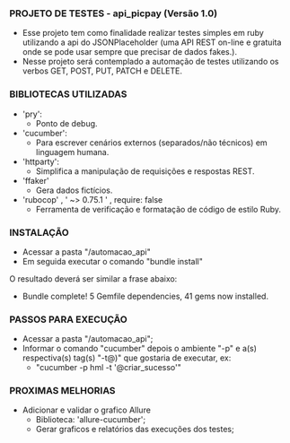 ### PROJETO DE TESTES - api_picpay (Versão 1.0) ###

- Esse projeto tem como finalidade realizar testes simples em ruby utilizando a api do JSONPlaceholder (uma API REST on-line e gratuita onde se pode usar sempre que precisar de dados fakes.).
- Nesse projeto será contemplado a automação de testes utilizando os verbos GET, POST, PUT, PATCH e DELETE.


### BIBLIOTECAS UTILIZADAS ###

-  'pry':
    - Ponto de debug.
-  'cucumber':
    - Para escrever cenários externos (separados/não técnicos) em linguagem humana.
-  'httparty':
    - Simplifica a manipulação de requisições e respostas REST.
-  'ffaker'
    - Gera dados fictícios.
-  'rubocop' , ' ~> 0.75.1 ' , require:  false
    - Ferramenta de verificação e formatação de código de estilo Ruby. 


### INSTALAÇÃO ###

- Acessar a pasta "/automacao_api"
- Em seguida executar o comando "bundle install"

O resultado deverá ser similar a frase abaixo:
- Bundle complete! 5 Gemfile dependencies, 41 gems now installed.  

 
### PASSOS PARA EXECUÇÃO ###

- Acessar a pasta "/automacao_api";
- Informar o comando "cucumber" depois o ambiente "-p" e a(s) respectiva(s) tag(s) "-t@)" que gostaria de executar, ex:
    - "cucumber -p hml -t '@criar_sucesso'" 


### PROXIMAS MELHORIAS ###

-  Adicionar e validar o grafico Allure
    - Biblioteca: 'allure-cucumber';
    - Gerar graficos e relatórios das execuções dos testes;
